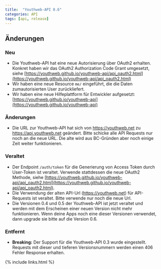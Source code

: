 ```yaml
---
title:  "Youthweb-API 0.6"
categories: API
tags: [api, release]
---
```

## Änderungen


### Neu

- Die Youthweb-API hat eine neue Autorisierung über OAuth2 erhalten. Konkret haben wir das OAuth2 Authorization Code Grant umgesetzt, siehe [https://youthweb.github.io/youthweb-api/api_oauth2.html](https://youthweb.github.io/youthweb-api/api_oauth2.html)
- Wir haben eine neue Resource `me/` eingeführt, die die Daten zumautorisierten User zurückliefert.
- Wir haben eine neue Hilfeplattform für Entwickler aufgesetzt: [https://youthweb.github.io/youthweb-api](https://youthweb.github.io/youthweb-api)

### Änderungen

- Die URL zur Youthweb-API hat sich von https://youthweb.net zu https://api.youthweb.net geändert. Bitte schicke alle API Requests nur noch an die neue URL. Die alte wird aus BC-Gründen aber noch einige Zeit weiter funktionieren.

### Veraltet

- Der Endpoint `/auth/token` für die Generierung von Access Token durch User-Token ist veraltet. Verwende stattdessen die neue OAuth2 Methode, siehe [https://youthweb.github.io/youthweb-api/api_oauth2.html](https://youthweb.github.io/youthweb-api/api_oauth2.html).
- Die Verwendung der alten API-Url (https://youthweb.net) für API-Requests ist veraltet. Bitte verwende nur noch die neue Url.
- Die Versionen 0.4 und 0.5 der Youthweb-API ist jetzt veraltet und werden mit dem Erscheinen einer neuen Version nicht mehr funktionieren. Wenn deine Apps noch eine dieser Versionen verwendet, dann upgrade sie bitte auf die Version 0.6.

### Entfernt

- **Breaking:** Der Support für die Youthweb-API 0.3 wurde eingestellt. Requests mit dieser und tieferen Versionsnummern werden einen 406 Fehler Response erhalten.

{% include links.html %}
